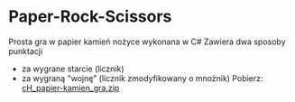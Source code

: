 # Paper-Rock-Scissors
Prosta gra w papier kamień nożyce wykonana w C#
Zawiera dwa sposoby punktacji
- za wygrane starcie (licznik)
- za wygraną "wojnę" (licznik zmodyfikowany o mnożnik)
Pobierz: <a href="cH_papier-kamien_gra.zip">cH_papier-kamien_gra.zip</a>
